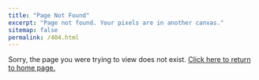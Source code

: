 ```yaml
---
title: "Page Not Found"
excerpt: "Page not found. Your pixels are in another canvas."
sitemap: false
permalink: /404.html
---
```


Sorry, the page you were trying to view does not exist. [Click here to return to home page.](https://RuobinGong.github.io)
